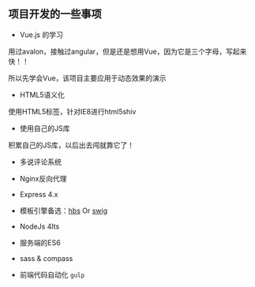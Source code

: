 ## 项目开发的一些事项

* Vue.js 的学习

用过avalon，接触过angular，但是还是想用Vue，因为它是三个字母，写起来快！！

所以先学会Vue，该项目主要应用于动态效果的演示

* HTML5语义化

使用HTML5标签，针对IE8进行html5shiv

* 使用自己的JS库

积累自己的JS库，以后出去闯就靠它了！

* 多说评论系统

* Nginx反向代理

* Express 4.x

* 模板引擎备选：[hbs](https://github.com/donpark/hbs) Or [swig](http://paularmstrong.github.io/swig/)

* NodeJs 4lts

* 服务端的ES6

* sass & compass

* 前端代码自动化 `gulp`
